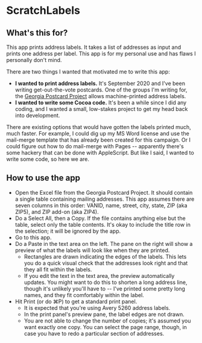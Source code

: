 # ScratchLabels

## What's this for?

This app prints address labels.  It takes a list of addresses as input and prints one address per label.  This app is for my personal use and has flaws I personally don't mind.

There are two things I wanted that motivated me to write this app:

- **I wanted to print address labels.**  It's September 2020 and I've been writing get-out-the-vote postcards.  One of the  groups I'm writing for, the [Georgia Postcard Project](https://www.gapostcard.org/) allows machine-printed address labels.
- **I wanted to write some Cocoa code.**  It's been a while since I did any coding, and I wanted a small, low-stakes project to get my head back into development.

There are existing options that would have gotten the labels printed much, much faster.  For example, I could dig up my MS Word license and use the mail-merge template that has already been created for this campaign.  Or I could figure out how to do mail-merge with Pages -- apparently there's some hackery that can be done with AppleScript.  But like I said, I wanted to write some code, so here we are.


## How to use the app

- Open the Excel file from the Georgia Postcard Project.  It should contain a single table containing mailing addresses.  This app assumes there are seven columns in this order: VANID, name, street, city, state, ZIP (aka ZIP5), and ZIP add-on (aka ZIP4).
- Do a Select All, then a Copy.  If the file contains anything else but the table, select only the table contents.  It's okay to include the title row in the selection; it will be ignored by the app.
- Go to this app.
- Do a Paste in the text area on the left.  The pane on the right will show a preview of what the labels will look like when they are printed.
	- Rectangles are drawn indicating the edges of the labels.  This lets you do a quick visual check that the addresses look right and that they all fit within the labels.
	- If you edit the text in the text area, the preview automatically updates.  You might want to do this to shorten a long address line, though it's unlikely you'll have to -- I've printed some pretty long names, and they fit comfortably within the label.
- Hit Print (or do ⌘P) to get a standard print panel.
	- It is expected that you're using Avery 5260 address labels.
	- In the print panel's preview pane, the label edges are not drawn.
	- You are not able to change the number of copies; it's assumed you want exactly one copy.  You can select the page range, though, in case you have to redo a particular section of addresses.


